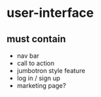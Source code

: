 # user-interface

## must contain

* nav bar
* call to action
* jumbotron style feature
* log in / sign up
* marketing page?


